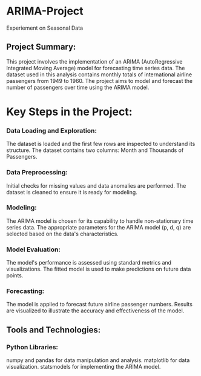 # ARIMA-Project
Experiement on Seasonal Data 

## Project Summary: 
This project involves the implementation of an ARIMA (AutoRegressive Integrated Moving Average) model for forecasting time series data. The dataset used in this analysis contains monthly totals of international airline passengers from 1949 to 1960. The project aims to model and forecast the number of passengers over time using the ARIMA model.

# Key Steps in the Project:
### Data Loading and Exploration:

The dataset is loaded and the first few rows are inspected to understand its structure.
The dataset contains two columns: Month and Thousands of Passengers.

### Data Preprocessing:
Initial checks for missing values and data anomalies are performed.
The dataset is cleaned to ensure it is ready for modeling.

### Modeling:
The ARIMA model is chosen for its capability to handle non-stationary time series data.
The appropriate parameters for the ARIMA model (p, d, q) are selected based on the data's characteristics.

### Model Evaluation:
The model's performance is assessed using standard metrics and visualizations.
The fitted model is used to make predictions on future data points.

### Forecasting:
The model is applied to forecast future airline passenger numbers.
Results are visualized to illustrate the accuracy and effectiveness of the model.

## Tools and Technologies:
### Python Libraries:
numpy and pandas for data manipulation and analysis.
matplotlib for data visualization.
statsmodels for implementing the ARIMA model.
